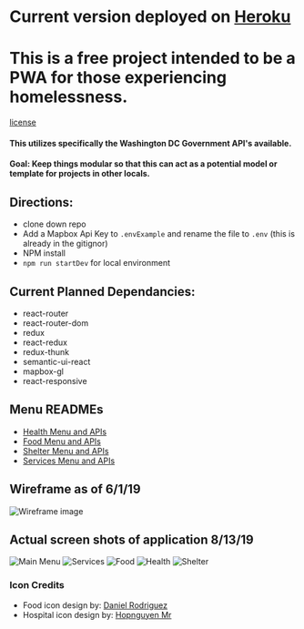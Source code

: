 
# Current version deployed on [Heroku](https://werhere.herokuapp.com/)

# This is a free project intended to be a PWA for those experiencing homelessness.
[license](./license)
#### This utilizes specifically the Washington DC Government API's available. 

#### Goal: Keep things modular so that this can act as a potential model or template for projects in other locals. 

## Directions: 
* clone down repo 
* Add a Mapbox Api Key to `.envExample` and rename the file to `.env` (this is already in the gitignor) 
* NPM install 
* `npm run startDev` for local environment

## Current Planned Dependancies: 

* react-router
* react-router-dom
* redux
* react-redux
* redux-thunk
* semantic-ui-react
* mapbox-gl
* react-responsive 

## Menu READMEs 
* [Health Menu and APIs](./AdditionalREADME/HealthREADME.md) 
* [Food Menu and APIs](./AdditionalREADME/FoodREADME.md) 
* [Shelter Menu and APIs](./AdditionalREADME/ShelterREADME.md) 
* [Services Menu and APIs](./AdditionalREADME/ServicesREADME.md) 

## Wireframe as of 6/1/19
![Wireframe image](public/imagesForReadMe/food-shelter-layout.png) 

## Actual screen shots of application 8/13/19
![Main Menu](public/imagesForReadMe/main-menu.png) 
![Services](public/imagesForReadMe/services.png) 
![Food](public/imagesForReadMe/food.png)
![Health](public/imagesForReadMe/Health.png) 
![Shelter](public/imagesForReadMe/shelter.png) 


### Icon Credits

* Food icon design by: [Daniel Rodriguez](https://www.iconfinder.com/DanielRT97)
* Hospital icon design by: [Hopnguyen Mr](https://www.iconfinder.com/Mr.hopnguyen)

<!-- This file is part of WeRHere.

WeRHere is free software: you can redistribute it and/or modify
it under the terms of the GNU General Public License as published by
the Free Software Foundation, either version 3 of the License, or
(at your option) any later version.

WeRHere is distributed in the hope that it will be useful,
but WITHOUT ANY WARRANTY; without even the implied warranty of
MERCHANTABILITY or FITNESS FOR A PARTICULAR PURPOSE.  See the
GNU General Public License for more details.

You should have received a copy of the GNU General Public License
along with WeRHere.  If not, see <https://www.gnu.org/licenses/ -->